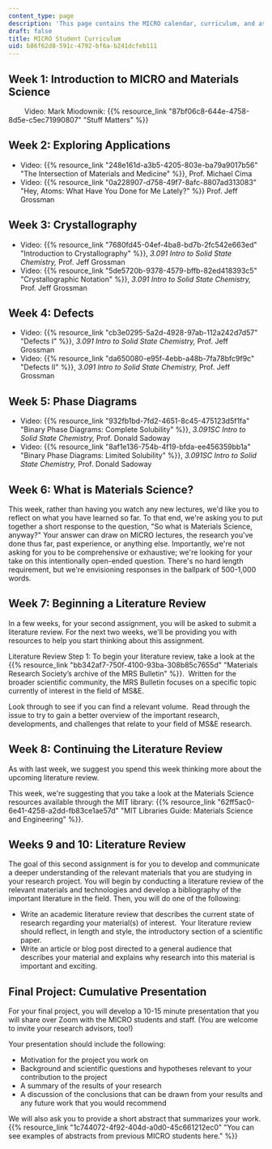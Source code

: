 ```yaml
---
content_type: page
description: 'This page contains the MICRO calendar, curriculum, and assignment listing. '
draft: false
title: MICRO Student Curriculum
uid: b86f62d8-591c-4792-bf6a-b241dcfeb111
---
```

## Week 1: Introduction to MICRO and Materials Science

        Video: Mark Miodownik: {{% resource_link "87bf06c8-644e-4758-8d5e-c5ec71990807" "Stuff Matters" %}}

## Week 2: Exploring Applications

- Video: {{% resource_link "248e161d-a3b5-4205-803e-ba79a9017b56" "The Intersection of Materials and Medicine" %}}, Prof. Michael Cima
- Video: {{% resource_link "0a228907-d758-49f7-8afc-8807ad313083" "Hey, Atoms: What Have You Done for Me Lately?" %}} Prof. Jeff Grossman

## Week 3: Crystallography

- Video: {{% resource_link "7680fd45-04ef-4ba8-bd7b-2fc542e663ed" "Introduction to Crystallography" %}}, *3.091 Intro to Solid State Chemistry,* Prof. Jeff Grossman
- Video: {{% resource_link "5de5720b-9378-4579-bffb-82ed418393c5" "Crystallographic Notation" %}}, *3.091 Intro to Solid State Chemistry,* Prof. Jeff Grossman

## Week 4: Defects

- Video: {{% resource_link "cb3e0295-5a2d-4928-97ab-112a242d7d57" "Defects I" %}}, *3.091 Intro to Solid State Chemistry,* Prof. Jeff Grossman
- Video: {{% resource_link "da650080-e95f-4ebb-a48b-7fa78bfc9f9c" "Defects II" %}}, *3.091 Intro to Solid State Chemistry,* Prof. Jeff Grossman

## Week 5: Phase Diagrams

- Video: {{% resource_link "932fb1bd-7fd2-4651-8c45-475123d5f1fa" "Binary Phase Diagrams: Complete Solubility" %}}, *3.091SC Intro to Solid State Chemistry,* Prof. Donald Sadoway
- Video: {{% resource_link "8af1e136-754b-4f19-bfda-ee456359bb1a" "Binary Phase Diagrams: Limited Solubility" %}}, *3.091SC Intro to Solid State Chemistry,* Prof. Donald Sadoway

## Week 6: What is Materials Science?

This week, rather than having you watch any new lectures, we'd like you to reflect on what you have learned so far. To that end, we're asking you to put together a short response to the question, "So what is Materials Science, anyway?" Your answer can draw on MICRO lectures, the research you've done thus far, past experience, or anything else. Importantly, we're not asking for you to be comprehensive or exhaustive; we're looking for your take on this intentionally open-ended question. There's no hard length requirement, but we're envisioning responses in the ballpark of 500-1,000 words.

## Week 7: Beginning a Literature Review

In a few weeks, for your second assignment, you will be asked to submit a literature review. For the next two weeks, we'll be providing you with resources to help you start thinking about this assignment.

Literature Review Step 1: To begin your literature review, take a look at the {{% resource_link "bb342af7-750f-4100-93ba-308b85c7655d" "Materials Research Society’s archive of the MRS Bulletin" %}}.  Written for the broader scientific community, the MRS Bulletin focuses on a specific topic currently of interest in the field of MS&E. 

Look through to see if you can find a relevant volume.  Read through the issue to try to gain a better overview of the important research, developments, and challenges that relate to your field of MS&E research.

## Week 8: Continuing the Literature Review

As with last week, we suggest you spend this week thinking more about the upcoming literature review.

This week, we're suggesting that you take a look at the Materials Science resources available through the MIT library: {{% resource_link "62ff5ac0-6e41-4258-a2dd-fb83ce1ae57d" "MIT Libraries Guide: Materials Science and Engineering" %}}.

## Weeks 9 and 10: Literature Review

The goal of this second assignment is for you to develop and communicate a deeper understanding of the relevant materials that you are studying in your research project. You will begin by conducting a literature review of the relevant materials and technologies and develop a bibliography of the important literature in the field. Then, you will do one of the following:

- Write an academic literature review that describes the current state of research regarding your material(s) of interest.  Your literature review should reflect, in length and style, the introductory section of a scientific paper.
- Write an article or blog post directed to a general audience that describes your material and explains why research into this material is important and exciting.

## Final Project: Cumulative Presentation

For your final project, you will develop a 10-15 minute presentation that you will share over Zoom with the MICRO students and staff. (You are welcome to invite your research advisors, too!) 

Your presentation should include the following:

- Motivation for the project you work on
- Background and scientific questions and hypotheses relevant to your contribution to the project
- A summary of the results of your research
- A discussion of the conclusions that can be drawn from your results and any future work that you would recommend

We will also ask you to provide a short abstract that summarizes your work.  {{% resource_link "1c744072-4f92-404d-a0d0-45c661212ec0" "You can see examples of abstracts from previous MICRO students here." %}}